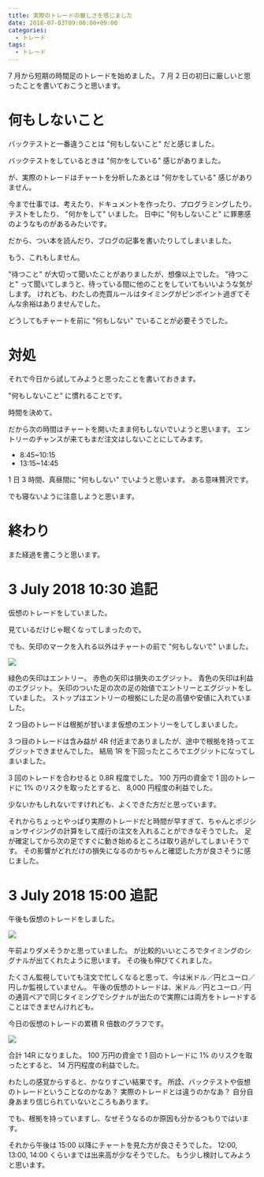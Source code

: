 ```yaml
---
title: 実際のトレードの厳しさを感じました
date: 2018-07-03T09:00:00+09:00
categories:
  - トレード
tags:
  - トレード
---
```


7 月から短期の時間足のトレードを始めました。
7 月 2 日の初日に厳しいと思ったことを書いておこうと思います。

<!--more-->

# 何もしないこと

バックテストと一番違うことは "何もしないこと" だと感じました。

バックテストをしているときは "何かをしている" 感じがありました。

が、実際のトレードはチャートを分析したあとは "何かをしている" 感じがありません。

今まで仕事では、考えたり、ドキュメントを作ったり、プログラミングしたり、テストをしたり、 "何かをして" いました。
日中に "何もしないこと" に罪悪感のようなものがあるみたいです。

だから、つい本を読んだり、ブログの記事を書いたりしてしまいました。

もう、これもしません。

"待つこと" が大切って聞いたことがありましたが、想像以上でした。
"待つこと" って聞いてしまうと、待っている間に他のことをしていてもいいような気がします。
けれども、わたしの売買ルールはタイミングがピンポイント過ぎてそんな余裕はありませんでした。

どうしてもチャートを前に "何もしない" でいることが必要そうでした。

# 対処

それで今日から試してみようと思ったことを書いておきます。

"何もしないこと" に慣れることです。

時間を決めて。

だから次の時間はチャートを開いたまま何もしないでいようと思います。
エントリーのチャンスが来てもまだ注文はしないことにしてみます。

* 8:45~10:15
* 13:15~14:45

1 日 3 時間、真昼間に "何もしない" でいようと思います。
ある意味贅沢です。

でも寝ないように注意しようと思います。

# 終わり

また経過を書こうと思います。

# 3 July 2018 10:30 追記

仮想のトレードをしていました。

見ているだけじゃ眠くなってしまったので。

でも、矢印のマークを入れる以外はチャートの前で "何もしないで" いました。

![](/img/190-01.png)

緑色の矢印はエントリー。
赤色の矢印は損失のエグジット。
青色の矢印は利益のエグジット。
矢印のついた足の次の足の始値でエントリーとエグジットをしていました。
ストップはエントリーの根拠にした足の高値や安値に入れていました。

2 つ目のトレードは根拠が甘いまま仮想のエントリーをしてしまいました。

3 つ目のトレードは含み益が 4R 付近までありましたが、途中で根拠を持ってエグジットできませんでした。
結局 1R を下回ったところでエグジットになってしまいました。

3 回のトレードを合わせると 0.8R 程度でした。
100 万円の資金で 1 回のトレードに 1% のリスクを取ったとすると、 8,000 円程度の利益でした。

少ないかもしれないですけれども、よくできた方だと思っています。

それからちょっとやっぱり実際のトレードだと時間が早すぎて、ちゃんとポジションサイジングの計算をして成行の注文を入れることができなそうでした。
足が確定してから次の足ですぐに動き始めるところは取り逃がしてしまいそうです。
その影響がどれだけの損失になるのかちゃんと確認した方が良さそうに感じました。

# 3 July 2018 15:00 追記

午後も仮想のトレードをしました。

![](/img/190-02.png)

午前よりダメそうかと思っていました。
が比較的いいところでタイミングのシグナルが出てくれたように思います。
その後も伸びてくれました。

たくさん監視していても注文で忙しくなると思って、今は米ドル／円とユーロ／円しか監視していません。
午後の仮想のトレードは、米ドル／円とユーロ／円の通貨ペアで同じタイミングでシグナルが出たので実際には両方をトレードすることはできませんけれども。

今日の仮想のトレードの累積 R 倍数のグラフです。

![](/img/190-03.png)

合計 14R になりました。
100 万円の資金で 1 回のトレードに 1% のリスクを取ったとすると、 14 万円程度の利益でした。

わたしの感覚からすると、かなりすごい結果です。
所詮、バックテストや仮想のトレードということなのかなあ？
実際のトレードとは違うのかなあ？
自分自身あまり信じられていないところもあります。

でも、根拠を持っていますし、なぜそうなるのか原因も分かるつもりではいます。

それから午後は 15:00 以降にチャートを見た方が良さそうでした。
12:00, 13:00, 14:00 くらいまでは出来高が少なそうでした。
もう少し検討してみようと思います。
